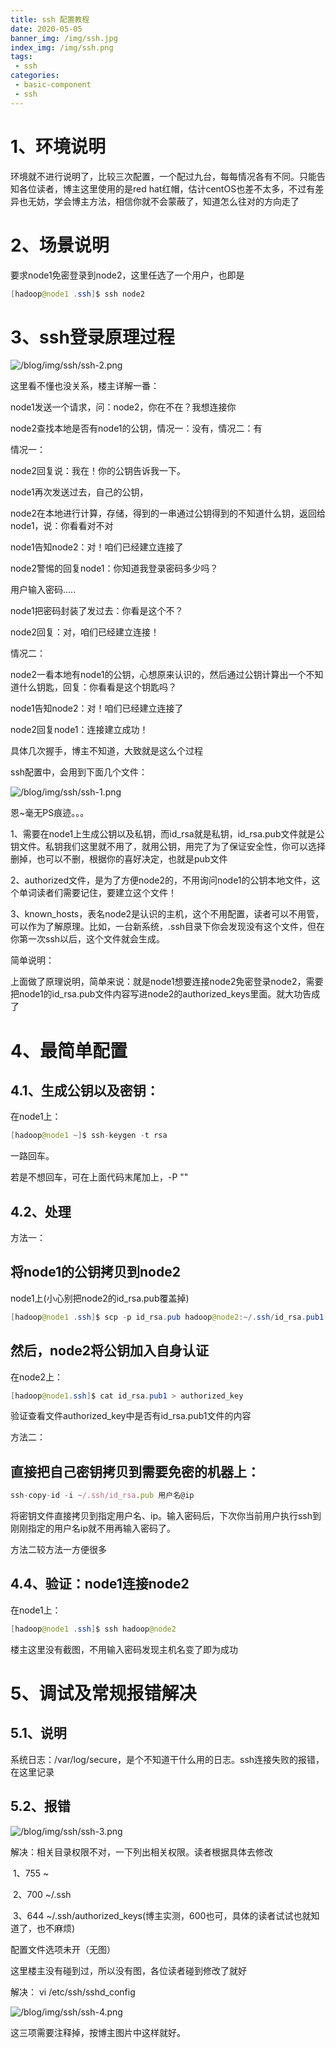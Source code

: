 ```yaml
---
title: ssh 配置教程
date: 2020-05-05
banner_img: /img/ssh.jpg
index_img: /img/ssh.png
tags: 
 - ssh
categories:
 - basic-component
 - ssh
---
```


# 1、环境说明

环境就不进行说明了，比较三次配置，一个配过九台，每每情况各有不同。只能告知各位读者，博主这里使用的是red hat红帽，估计centOS也差不太多，不过有差异也无妨，学会博主方法，相信你就不会蒙蔽了，知道怎么往对的方向走了

# 2、场景说明

要求node1免密登录到node2，这里任选了一个用户，也即是

```java
[hadoop@node1 .ssh]$ ssh node2
```

# 3、ssh登录原理过程

![/blog/img/ssh/ssh-2.png](/blog/img/ssh/ssh-2.png)

这里看不懂也没关系，楼主详解一番：

node1发送一个请求，问：node2，你在不在？我想连接你

node2查找本地是否有node1的公钥，情况一：没有，情况二：有

情况一：

node2回复说：我在！你的公钥告诉我一下。

node1再次发送过去，自己的公钥，

node2在本地进行计算，存储，得到的一串通过公钥得到的不知道什么钥，返回给node1，说：你看看对不对

node1告知node2：对！咱们已经建立连接了

node2警惕的回复node1：你知道我登录密码多少吗？

用户输入密码.....

node1把密码封装了发过去：你看是这个不？

node2回复：对，咱们已经建立连接！

情况二：

node2一看本地有node1的公钥，心想原来认识的，然后通过公钥计算出一个不知道什么钥匙，回复：你看看是这个钥匙吗？

node1告知node2：对！咱们已经建立连接了

node2回复node1：连接建立成功！

具体几次握手，博主不知道，大致就是这么个过程

ssh配置中，会用到下面几个文件：

![/blog/img/ssh/ssh-1.png](/blog/img/ssh/ssh-1.png)

恩~毫无PS痕迹。。。

1、需要在node1上生成公钥以及私钥，而id_rsa就是私钥，id_rsa.pub文件就是公钥文件。私钥我们这里就不用了，就用公钥，用完了为了保证安全性，你可以选择删掉，也可以不删，根据你的喜好决定，也就是pub文件

2、authorized文件，是为了方便node2的，不用询问node1的公钥本地文件，这个单词读者们需要记住，要建立这个文件！

3、known_hosts，表名node2是认识的主机，这个不用配置，读者可以不用管，可以作为了解原理。比如，一台新系统，.ssh目录下你会发现没有这个文件，但在你第一次ssh以后，这个文件就会生成。

简单说明：

​       上面做了原理说明，简单来说：就是node1想要连接node2免密登录node2，需要把node1的id_rsa.pub文件内容写进node2的authorized_keys里面。就大功告成了

# 4、最简单配置

## 4.1、生成公钥以及密钥：

在node1上：

```java
[hadoop@node1 ~]$ ssh-keygen -t rsa
```

一路回车。

若是不想回车，可在上面代码末尾加上，-P ""

## 4.2、处理

方法一：

## 将node1的公钥拷贝到node2

node1上(小心别把node2的id_rsa.pub覆盖掉)

```java
[hadoop@node1 .ssh]$ scp -p id_rsa.pub hadoop@node2:~/.ssh/id_rsa.pub1
```

## 然后，node2将公钥加入自身认证

在node2上：

```java
[hadoop@node1.ssh]$ cat id_rsa.pub1 > authorized_key
```

验证查看文件authorized_key中是否有id_rsa.pub1文件的内容

方法二：

## 直接把自己密钥拷贝到需要免密的机器上：

```typescript
ssh-copy-id -i ~/.ssh/id_rsa.pub 用户名@ip
```

 将密钥文件直接拷贝到指定用户名、ip。输入密码后，下次你当前用户执行ssh到刚刚指定的用户名ip就不用再输入密码了。

方法二较方法一方便很多

## 4.4、验证：node1连接node2

在node1上：

```java
[hadoop@node1 .ssh]$ ssh hadoop@node2
```

楼主这里没有截图，不用输入密码发现主机名变了即为成功

# 5、调试及常规报错解决

## 5.1、说明

   系统日志：/var/log/secure，是个不知道干什么用的日志。ssh连接失败的报错，在这里记录

## 5.2、报错

![/blog/img/ssh/ssh-3.png](/blog/img/ssh/ssh-3.png)

解决：相关目录权限不对，一下列出相关权限。读者根据具体去修改

​    1、755         ~

​    2、700         ~/.ssh

​    3、644         ~/.ssh/authorized_keys(博主实测，600也可，具体的读者试试也就知道了，也不麻烦)

配置文件选项未开（无图）

这里楼主没有碰到过，所以没有图，各位读者碰到修改了就好

解决： vi   /etc/ssh/sshd_config

![/blog/img/ssh/ssh-4.png](/blog/img/ssh/ssh-4.png)

这三项需要注释掉，按博主图片中这样就好。